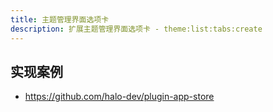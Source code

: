 ```yaml
---
title: 主题管理界面选项卡
description: 扩展主题管理界面选项卡 - theme:list:tabs:create
---
```


## 实现案例

- <https://github.com/halo-dev/plugin-app-store>

